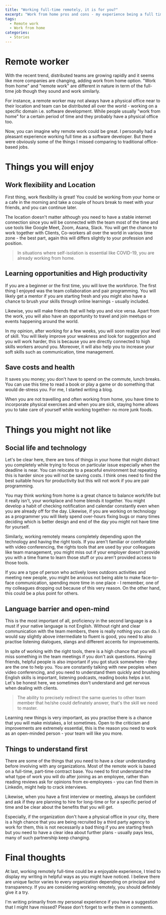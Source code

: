 ```yaml
---
title: "Working full-time remotely, it is for you?"
excerpt: "Work from home pros and cons - my experience being a full time remote worker"
tags:
  - Remote work
  - Work from home
categories:
  - Stories
---
```


# Remote worker
With the recent trend, distributed teams are growing rapidly and it seems like more companies are changing, adding work from home option. "Work from home" and "remote work" are different in nature in term of the full-time job though they sound and work similarly.

For instance, a remote worker may not always have a physical office near to their location and team can be distributed all over the world - working on a specific domain i.e. software development. While people usually "work from home" for a certain period of time and they probably have a physical office too.

Now, you can imagine why remote work could be great. I personally had a pleasant experience working full time as a software developer. But there were obviously some of the things I missed comparing to traditional office-based jobs.

# Things you will enjoy
## Work flexibility and Location
First thing, work flexibility is great! You could be working from your home or a cafe in the morning and take a couple of hours break to meet with your friends, and you can continue later.

The location doesn't matter although you need to have a stable internet connection since you will be connected with the team most of the time and use tools like Google Meet, Zoom, Asana, Slack. You will get the chance to work together with Clients, Co-workers all over the world in various time zone - the best part, again this will differs slightly to your profession and position.

> In situations where self-isolation is essential like COVID-19, you are already working from home.

## Learning opportunities and High productivity
If you are a beginner or the first time, you will love the workforce. The first thing I enjoyed was the team collaboration and pair programming. You will likely get a mentor if you are starting fresh and you might also have a chance to brush your skills through online learnings - usually included.

Likewise, you will make friends that will help you and vice versa. Apart from the work, you will also have an opportunity to travel and join meetups or events happening around the world. 

In my opinion, after working for a few weeks, you will soon realize your level of skill. You will likely improve your weakness and look for suggestion and you will work harder, this is because you are directly connected to high skills workers around you. Moreover, it will also help you to increase your soft skills such as communication, time management. 

## Save costs and health
It saves you money; you don't have to spend on the commute, lunch breaks. You can use this time to read a book or play a game or do something that would de-stress you. For me, I started writing a blog.

When you are not travelling and often working from home, you have time to incorporate physical exercises and when you are sick, staying home allows you to take care of yourself while working together- no more junk foods.

# Things you might not like
## Social life and technology
Let's be clear here, there are tons of things in your home that might distract you completely while trying to focus on particular issue especially when the deadline is near. You can relocate to a peaceful environment but repeating this is harder since you will not be saving costs. I think ones need to find the best suitable hours for productivity but this will not work if you are pair programming.

You may think working from home is a great chance to balance work/life but it really isn't, your workplace and home blends it together. You might develop a habit of checking notification and calendar constantly even when you are already off for the day. Likewise, if you are working on technology as a programmer you will likely spend over-hours fixing bugs or many times deciding which is better design and end of the day you might not have time for yourself.

Similarly, working remotely means completely depending upon the technology and having the right tools. If you aren't familiar or comfortable with video conferencing, the rights tools that are used by your colleagues like team management, you might miss out if your employer doesn't provide you with a time frame to learn those stuff or you aren't provided access to those tools.

If you are a type of person who actively loves outdoors activities and meeting new people, you might be anxious not being able to make face-to-face communication, spending more time in one place - I remember, one of my colleagues dropping out because of this very reason. On the other hand, this could be a plus point for others.

## Language barrier and open-mind
This is the most important of all, proficiency in the second language is a must if your native language is not English. Without right and clear communication with the team members, there is really nothing you can do. I would say slightly above intermediate to fluent is good, you need to also practise listening dialogues, slangs and different accents for improvements.

In spite of working with the right tools, there is a high chance that you will miss something in the team meetings if you don't ask questions. Having friends, helpful people is also important if you got stuck somewhere - they are the one to help you. You are constantly talking with new peoples when video conferencing, and you need to understand them quickly and brushing English skills is important, listening podcasts, reading books helps a lot. Let's be honest here, we sometimes don't understand and get nervous when dealing with clients.

> The ability to precisely redirect the same queries to other team member that he/she could definately answer, that's the skill we need to master.

Learning new things is very important, as you practise there is a chance that you will make mistakes, a lot sometimes. Open to the criticism and improvements are extremely essential, this is the reason you need to work as an open-minded person - your team will like you more.

## Things to understand first
There are some of the things that you need to have a clear understanding before involving with any organizations. Most of the remote work is based on a full-time, part-time contract base. You need to first understand the what type of work you will do after joining as an employee, rather than reading reviews ask for opinions from ex-employees - you can find them in Linkedin, might help to crack interviews.

Likewise, when you have a first interview or meeting, always be confident and ask if they are planning to hire for long-time or for a specific period of time and be clear about the benefits that you will get. 

Especially, if the organization don't have a physical office in your city, there is a high chance that you are being recruited by a third party agency to work for them, this is not necessarily a bad thing if you are starting fresh but you need to have a clear idea about further plans - usually pays less, many of such partnership keep changing.

# Final thoughts
At last, working remotely full-time could be a enjoyable experience, I tried to display my writing in helpful ways as you might have noticed. I believe there are unique factor varies to every organization depending on principal and transparency. If you are considering working remotely, you should definitely give it a try.

I'm writing primarily from my personal experience if you have a suggestion that I might have missed? Please don't forget to write them in comments.





